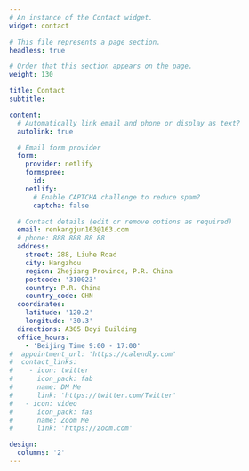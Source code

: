 ```yaml
---
# An instance of the Contact widget.
widget: contact

# This file represents a page section.
headless: true

# Order that this section appears on the page.
weight: 130

title: Contact
subtitle:

content:
  # Automatically link email and phone or display as text?
  autolink: true

  # Email form provider
  form:
    provider: netlify
    formspree:
      id:
    netlify:
      # Enable CAPTCHA challenge to reduce spam?
      captcha: false

  # Contact details (edit or remove options as required)
  email: renkangjun163@163.com
  # phone: 888 888 88 88
  address:
    street: 288, Liuhe Road
    city: Hangzhou
    region: Zhejiang Province, P.R. China
    postcode: '310023'
    country: P.R. China
    country_code: CHN
  coordinates:
    latitude: '120.2'
    longitude: '30.3'
  directions: A305 Boyi Building
  office_hours:
    - 'Beijing Time 9:00 - 17:00'
#  appointment_url: 'https://calendly.com'
#  contact_links:
#    - icon: twitter
#      icon_pack: fab
#      name: DM Me
#      link: 'https://twitter.com/Twitter'
#   - icon: video
#      icon_pack: fas
#      name: Zoom Me
#      link: 'https://zoom.com'

design:
  columns: '2'
---
```

